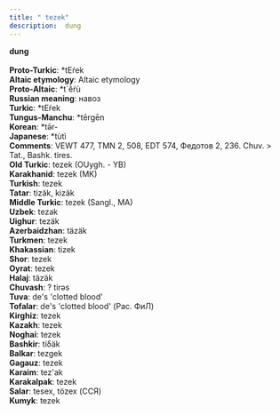 ```yaml
---
title: " tezek"
description:  dung
---
```

<p data-pagefind-weight="0.5">
<strong> dung</strong><br><br>
<strong>Proto-Turkic</strong>:  *tEŕek<br>
<strong>Altaic etymology</strong>:  Altaic etymology<br>
<strong> Proto-Altaic</strong>:  *t`ḕŕù<br>
<strong>Russian meaning</strong>:  навоз<br>
<strong>Turkic</strong>:  *tEŕek<br>
<strong>Tungus-Manchu</strong>:  *tērgēn<br>
<strong>Korean</strong>:  *tǝ̄r-<br>
<strong>Japanese</strong>:  *tùtì<br>
<strong>Comments</strong>:  VEWT 477, TMN 2, 508, EDT 574, Федотов 2, 236. Chuv. > Tat., Bashk. tires.<br>
<strong>Old Turkic</strong>:  tezek (OUygh. - YB)<br>
<strong>Karakhanid</strong>:  tezek (MK)<br>
<strong>Turkish</strong>:  tezek<br>
<strong>Tatar</strong>:  tizäk, kizäk<br>
<strong>Middle Turkic</strong>:  tezek (Sangl., MA)<br>
<strong>Uzbek</strong>:  tezak<br>
<strong>Uighur</strong>:  tezäk<br>
<strong>Azerbaidzhan</strong>:  täzäk<br>
<strong>Turkmen</strong>:  tezek<br>
<strong>Khakassian</strong>:  tizek<br>
<strong>Shor</strong>:  tezek<br>
<strong>Oyrat</strong>:  tezek<br>
<strong>Halaj</strong>:  täzäk<br>
<strong>Chuvash</strong>:  ? tirǝs<br>
<strong>Tuva</strong>:  de's 'clotted blood'<br>
<strong>Tofalar</strong>:  de's 'clotted blood' (Рас. ФиЛ)<br>
<strong>Kirghiz</strong>:  tezek<br>
<strong>Kazakh</strong>:  tezek<br>
<strong>Noghai</strong>:  tezek<br>
<strong>Bashkir</strong>:  tiδäk<br>
<strong>Balkar</strong>:  tezgek<br>
<strong>Gagauz</strong>:  tezek<br>
<strong>Karaim</strong>:  tez'ak<br>
<strong>Karakalpak</strong>:  tezek<br>
<strong>Salar</strong>:  tesex, tözex (ССЯ)<br>
<strong>Kumyk</strong>:  tezek<br>

</p>
